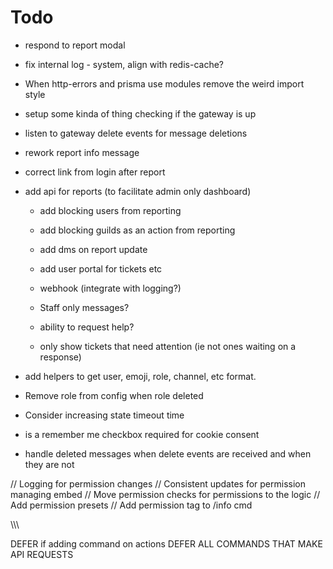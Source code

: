 # Todo

- respond to report modal
- fix internal log - system, align with redis-cache?

- When http-errors and prisma use modules remove the weird import style

- setup some kinda of thing checking if the gateway is up

- listen to gateway delete events for message deletions

- rework report info message

- correct link from login after report

- add api for reports (to facilitate admin only dashboard)

  - add blocking users from reporting
  - add blocking guilds as an action from reporting
  - add dms on report update
  - add user portal for tickets etc
  - webhook (integrate with logging?)

  - Staff only messages?
  - ability to request help?
  - only show tickets that need attention (ie not ones waiting on a response)

- add helpers to get user, emoji, role, channel, etc format.

- Remove role from config when role deleted

- Consider increasing state timeout time

- is a remember me checkbox required for cookie consent

- handle deleted messages when delete events are received and when they are not

// Logging for permission changes
// Consistent updates for permission managing embed
// Move permission checks for permissions to the logic
// Add permission presets
// Add permission tag to /info cmd

\\\\\

DEFER if adding command on actions
DEFER ALL COMMANDS THAT MAKE API REQUESTS
